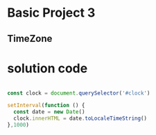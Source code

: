 # Basic Project 3

## TimeZone

# solution code
```javascript

const clock = document.querySelector('#clock')

setInterval(function () {
  const date = new Date()
  clock.innerHTML = date.toLocaleTimeString()
},1000)

```